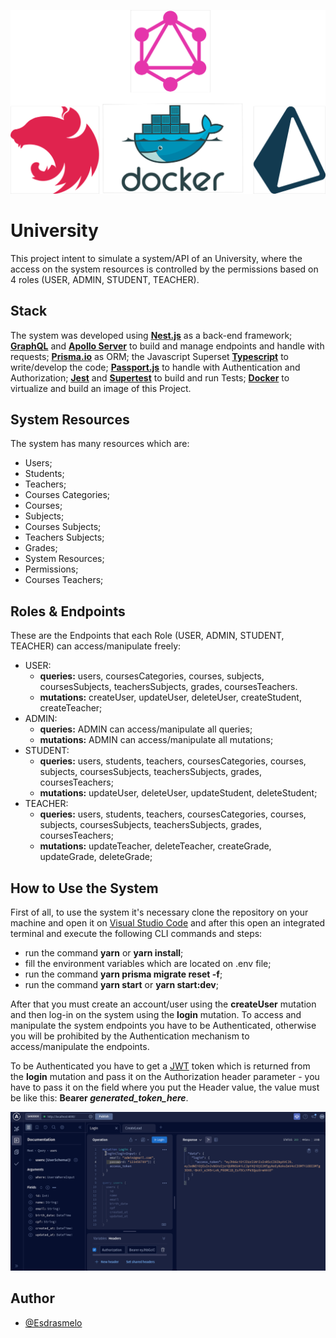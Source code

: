 <p align="center">
  <img src="./assets/university-stack.png" width="1000" alt="Nest Logo" />
</p>

# University

This project intent to simulate a system/API of an University, where the access on the system resources is controlled by the permissions based on 4 roles (USER, ADMIN, STUDENT, TEACHER).

## Stack

The system was developed using **[Nest.js](https://nestjs.com/)** as a back-end framework; **[GraphQL](https://graphql.org/)** and **[Apollo Server](https://www.apollographql.com/docs/)** to build and manage endpoints and handle with requests; **[Prisma.io](https://www.prisma.io/)** as ORM; the Javascript Superset **[Typescript](https://www.typescriptlang.org/)** to write/develop the code; **[Passport.js](https://docs.nestjs.com/security/authentication#implementing-passport-strategies)** to handle with Authentication and Authorization; **[Jest](https://jestjs.io/)** and **[Supertest](https://www.npmjs.com/package/supertest)** to build and run Tests; **[Docker](https://www.docker.com/)** to virtualize and build an image of this Project.

## System Resources

The system has many resources which are:

- Users;
- Students;
- Teachers;
- Courses Categories;
- Courses;
- Subjects;
- Courses Subjects;
- Teachers Subjects;
- Grades;
- System Resources;
- Permissions;
- Courses Teachers;

## Roles & Endpoints

These are the Endpoints that each Role (USER, ADMIN, STUDENT, TEACHER) can access/manipulate freely:

- USER:
  - **queries:** users, coursesCategories, courses, subjects, coursesSubjects, teachersSubjects, grades, coursesTeachers.
  - **mutations:** createUser, updateUser, deleteUser, createStudent, createTeacher;
- ADMIN:
  - **queries:** ADMIN can access/manipulate all queries;
  - **mutations:** ADMIN can access/manipulate all mutations;
- STUDENT:
  - **queries:** users, students, teachers, coursesCategories, courses, subjects, coursesSubjects, teachersSubjects, grades, coursesTeachers;
  - **mutations:** updateUser, deleteUser, updateStudent, deleteStudent;
- TEACHER:
  - **queries:** users, students, teachers, coursesCategories, courses, subjects, coursesSubjects, teachersSubjects, grades, coursesTeachers;
  - **mutations:** updateTeacher, deleteTeacher, createGrade, updateGrade, deleteGrade;

## How to Use the System

First of all, to use the system it's necessary clone the repository on your machine and open it on [Visual Studio Code](https://code.visualstudio.com/) and after this open an integrated terminal and execute the following CLI commands and steps:

- run the command **yarn** or **yarn install**;
- fill the environment variables which are located on .env file;
- run the command **yarn prisma migrate reset -f**;
- run the command **yarn start** or **yarn start:dev**;

After that you must create an account/user using the **createUser** mutation and then log-in on the system using the **login** mutation.
To access and manipulate the system endpoints you have to be Authenticated, otherwise you will be prohibited by the Authentication mechanism to access/manipulate the endpoints.

To be Authenticated you have to get a [JWT](https://jwt.io/) token which is returned from the **login** mutation and pass it on the Authorization header parameter - you have to pass it on the field where you put the Header value, the value must be like this: **Bearer _generated_token_here_**.

![](/assets/how_to_use_the_app.gif)

## Author

- [@Esdrasmelo](https://www.github.com/Esdrasmelo)
